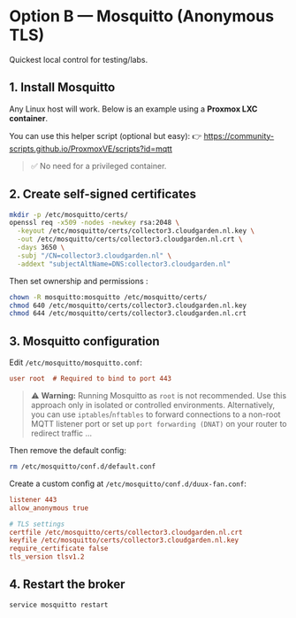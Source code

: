 # Option B — Mosquitto (Anonymous TLS)

Quickest local control for testing/labs.

## 1. Install Mosquitto

Any Linux host will work. Below is an example using a **Proxmox LXC container**.

You can use this helper script (optional but easy):
👉 https://community-scripts.github.io/ProxmoxVE/scripts?id=mqtt

> ✅ No need for a privileged container.

## 2. Create self-signed certificates

```bash
mkdir -p /etc/mosquitto/certs/
openssl req -x509 -nodes -newkey rsa:2048 \
  -keyout /etc/mosquitto/certs/collector3.cloudgarden.nl.key \
  -out /etc/mosquitto/certs/collector3.cloudgarden.nl.crt \
  -days 3650 \
  -subj "/CN=collector3.cloudgarden.nl" \
  -addext "subjectAltName=DNS:collector3.cloudgarden.nl"
```

Then set ownership and permissions :

```bash
chown -R mosquitto:mosquitto /etc/mosquitto/certs/
chmod 640 /etc/mosquitto/certs/collector3.cloudgarden.nl.key
chmod 644 /etc/mosquitto/certs/collector3.cloudgarden.nl.crt
```

## 3. Mosquitto configuration

Edit `/etc/mosquitto/mosquitto.conf`:

```ini
user root  # Required to bind to port 443
```

> ⚠️ **Warning:** Running Mosquitto as `root` is not recommended. Use this approach only in isolated or controlled environments. Alternatively, you can use `iptables`/`nftables` to forward connections to a non-root MQTT listener port or set up `port forwarding (DNAT)` on your router to redirect traffic ...

Then remove the default config:

```bash
rm /etc/mosquitto/conf.d/default.conf
```

Create a custom config at `/etc/mosquitto/conf.d/duux-fan.conf`:

```ini
listener 443
allow_anonymous true

# TLS settings
certfile /etc/mosquitto/certs/collector3.cloudgarden.nl.crt
keyfile /etc/mosquitto/certs/collector3.cloudgarden.nl.key
require_certificate false
tls_version tlsv1.2
```

## 4. Restart the broker

```bash
service mosquitto restart
```

